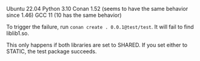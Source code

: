 Ubuntu 22.04
Python 3.10
Conan 1.52 (seems to have the same behavior since 1.46)
GCC 11 (10 has the same behavior)

To trigger the failure, run `conan create . 0.0.1@test/test`. It will fail to find liblib1.so.

This only happens if both libraries are set to SHARED. If you set either to STATIC, the test package succeeds.
